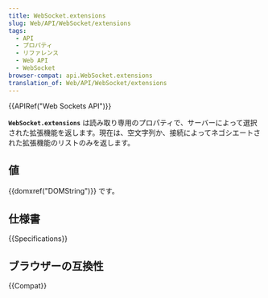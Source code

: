 ```yaml
---
title: WebSocket.extensions
slug: Web/API/WebSocket/extensions
tags:
  - API
  - プロパティ
  - リファレンス
  - Web API
  - WebSocket
browser-compat: api.WebSocket.extensions
translation_of: Web/API/WebSocket/extensions
---
```

{{APIRef("Web Sockets API")}}

**`WebSocket.extensions`** は読み取り専用のプロパティで、サーバーによって選択された拡張機能を返します。現在は、空文字列か、接続によってネゴシエートされた拡張機能のリストのみを返します。

## 値

{{domxref("DOMString")}} です。

## 仕様書

{{Specifications}}

## ブラウザーの互換性

{{Compat}}
